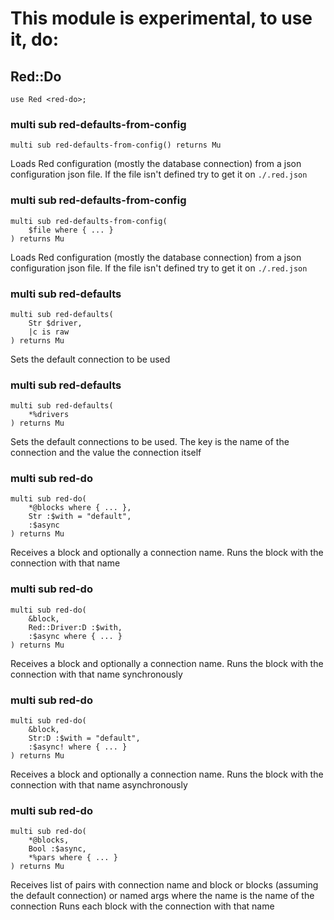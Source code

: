 This module is experimental, to use it, do:
===========================================

Red::Do
-------

```perl6
use Red <red-do>;
```

### multi sub red-defaults-from-config

```perl6
multi sub red-defaults-from-config() returns Mu
```

Loads Red configuration (mostly the database connection) from a json configuration json file. If the file isn't defined try to get it on `./.red.json`

### multi sub red-defaults-from-config

```perl6
multi sub red-defaults-from-config(
    $file where { ... }
) returns Mu
```

Loads Red configuration (mostly the database connection) from a json configuration json file. If the file isn't defined try to get it on `./.red.json`

### multi sub red-defaults

```perl6
multi sub red-defaults(
    Str $driver,
    |c is raw
) returns Mu
```

Sets the default connection to be used

### multi sub red-defaults

```perl6
multi sub red-defaults(
    *%drivers
) returns Mu
```

Sets the default connections to be used. The key is the name of the connection and the value the connection itself

### multi sub red-do

```perl6
multi sub red-do(
    *@blocks where { ... },
    Str :$with = "default",
    :$async
) returns Mu
```

Receives a block and optionally a connection name. Runs the block with the connection with that name

### multi sub red-do

```perl6
multi sub red-do(
    &block,
    Red::Driver:D :$with,
    :$async where { ... }
) returns Mu
```

Receives a block and optionally a connection name. Runs the block with the connection with that name synchronously

### multi sub red-do

```perl6
multi sub red-do(
    &block,
    Str:D :$with = "default",
    :$async! where { ... }
) returns Mu
```

Receives a block and optionally a connection name. Runs the block with the connection with that name asynchronously

### multi sub red-do

```perl6
multi sub red-do(
    *@blocks,
    Bool :$async,
    *%pars where { ... }
) returns Mu
```

Receives list of pairs with connection name and block or blocks (assuming the default connection) or named args where the name is the name of the connection Runs each block with the connection with that name

